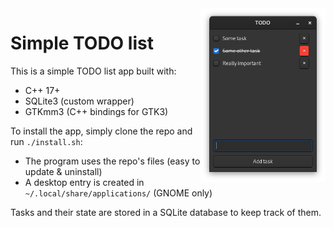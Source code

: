 <img src="./data/preview.png" align="right" width="200px" height="auto"/>

# Simple TODO list

This is a simple TODO list app built with:
- C++ 17+
- SQLite3 (custom wrapper)
- GTKmm3 (C++ bindings for GTK3)

To install the app, simply clone the repo and run `./install.sh`:
- The program uses the repo's files (easy to update & uninstall)
- A desktop entry is created in `~/.local/share/applications/` (GNOME only)

Tasks and their state are stored in a SQLite database to keep track of them.
